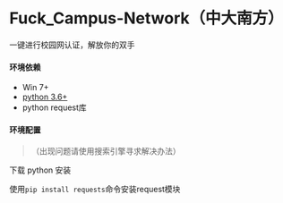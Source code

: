 # Fuck_Campus-Network（中大南方）

一键进行校园网认证，解放你的双手


#### 环境依赖

* Win 7+
* [python 3.6+](https://www.python.org/downloads/)
* python request库


#### 环境配置
>（出现问题请使用搜索引擎寻求解决办法）

下载 python 安装

使用```pip install requests```命令安装request模块

